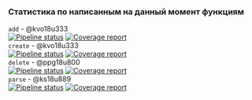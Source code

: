 ### Статистика по написанным на данный момент функциям
`add` - @kvo18u333  
[![Pipeline status](https://git.iu7.bmstu.ru/aolenev/iu7-cprog-sems-2019-aolenev/badges/add_titanicgame/pipeline.svg)](https://git.iu7.bmstu.ru/aolenev/iu7-cprog-sems-2019-aolenev/commits/add_titanicgame) [![Coverage report](https://git.iu7.bmstu.ru/aolenev/iu7-cprog-sems-2019-aolenev/badges/add_titanicgame/coverage.svg)](https://git.iu7.bmstu.ru/aolenev/iu7-cprog-sems-2019-aolenev/commits/add_titanicgame)  
`create` - @kvo18u333  
[![Pipeline status](https://git.iu7.bmstu.ru/aolenev/iu7-cprog-sems-2019-aolenev/badges/create_titanicgame/pipeline.svg)](https://git.iu7.bmstu.ru/aolenev/iu7-cprog-sems-2019-aolenev/commits/create_titanicgame) [![Coverage report](https://git.iu7.bmstu.ru/aolenev/iu7-cprog-sems-2019-aolenev/badges/create_titanicgame/coverage.svg)](https://git.iu7.bmstu.ru/aolenev/iu7-cprog-sems-2019-aolenev/commits/create_titanicgame)  
`delete` - @ppg18u800  
[![Pipeline status](https://git.iu7.bmstu.ru/aolenev/iu7-cprog-sems-2019-aolenev/badges/delete_titanicgame/pipeline.svg)](https://git.iu7.bmstu.ru/aolenev/iu7-cprog-sems-2019-aolenev/commits/delete_titanicgame) [![Coverage report](https://git.iu7.bmstu.ru/aolenev/iu7-cprog-sems-2019-aolenev/badges/delete_titanicgame/coverage.svg)](https://git.iu7.bmstu.ru/aolenev/iu7-cprog-sems-2019-aolenev/commits/delete_titanicgame)  
`parse` - @ks18u889  
[![Pipeline status](https://git.iu7.bmstu.ru/aolenev/iu7-cprog-sems-2019-aolenev/badges/parse_titanicgame/pipeline.svg)](https://git.iu7.bmstu.ru/aolenev/iu7-cprog-sems-2019-aolenev/commits/parse_titanicgame) [![Coverage report](https://git.iu7.bmstu.ru/aolenev/iu7-cprog-sems-2019-aolenev/badges/parse_titanicgame/coverage.svg)](https://git.iu7.bmstu.ru/aolenev/iu7-cprog-sems-2019-aolenev/commits/parse_titanicgame)  
